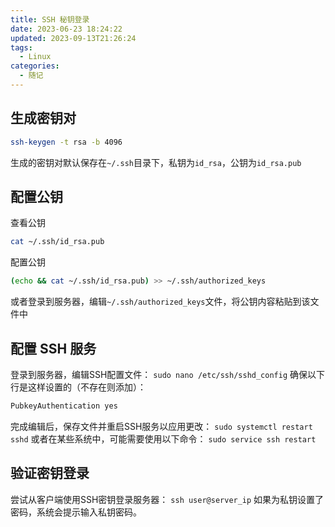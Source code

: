```yaml
---
title: SSH 秘钥登录
date: 2023-06-23 18:24:22
updated: 2023-09-13T21:26:24
tags:
  - Linux
categories:
  - 随记
---
```

## 生成密钥对
```bash
ssh-keygen -t rsa -b 4096
```
生成的密钥对默认保存在`~/.ssh`目录下，私钥为`id_rsa`，公钥为`id_rsa.pub`
## 配置公钥
查看公钥
```bash
cat ~/.ssh/id_rsa.pub
```
配置公钥
```bash
(echo && cat ~/.ssh/id_rsa.pub) >> ~/.ssh/authorized_keys
```
或者登录到服务器，编辑`~/.ssh/authorized_keys`文件，将公钥内容粘贴到该文件中
## 配置 SSH 服务
登录到服务器，编辑SSH配置文件：
`sudo nano /etc/ssh/sshd_config`
确保以下行是这样设置的（不存在则添加）：
```bash
PubkeyAuthentication yes 
```
完成编辑后，保存文件并重启SSH服务以应用更改：
`sudo systemctl restart sshd`
或者在某些系统中，可能需要使用以下命令：
`sudo service ssh restart`
## 验证密钥登录
尝试从客户端使用SSH密钥登录服务器：
`ssh user@server_ip`
如果为私钥设置了密码，系统会提示输入私钥密码。